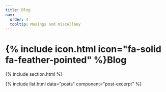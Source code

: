 ```yaml
---
title: Blog
nav:
  order: 4
  tooltip: Musings and miscellany
---
```


# {% include icon.html icon="fa-solid fa-feather-pointed" %}Blog

{% include section.html %}

{% include list.html data="posts" component="post-excerpt" %}


